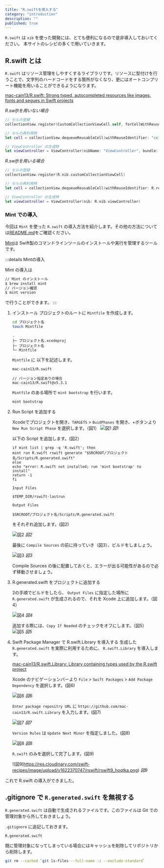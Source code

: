 ```yaml
---
title: "R.swiftを導入する"
category: "introduction"
description: ""
published: true
---
```


`R.swift` は `xib` を使った開発には、とても便利になるので是非導入しておいてください。
本サイトのレシピの多くで用いていきます。

## R.swift とは

`R.swift` はリソース管理をしやすくするライブラリです。リソースに型付けを行うことで、文字列のハードコードをする箇所がなくなり、更にはオートコンプリート機能を用いることができるようになります。

[mac-cain13/R.swift: Strong typed, autocompleted resources like images, fonts and segues in Swift projects](https://github.com/mac-cain13/R.swift)

*R.swiftを用いない場合*
```swift
// セルの登録
collectionView.register(CustomCollectionViewCell.self, forCellWithReuseIdentifier: "cell")

// セルの再利用時
let cell = collectionView.dequeueReusableCell(withReuseIdentifier: "cell", for: indexPath)

// ViewController の生成時
let viewController = ViewController(nibName: "ViewController", bundle: nil)
```

*R.swiftを用いる場合*
```swift
// セルの登録
collectionView.register(R.nib.customCollectionViewCell)

// セルの再利用時
let cell = collectionView.dequeueReusableCell(withReuseIdentifier: R.reuseIdentifier.customCollectionViewCell, for: indexPath)!

// ViewController の生成時
let viewController = ViewController(nib: R.nib.viewController)
```

### Mint での導入

今回は `Mint` を使った `R.swift` の導入方法を紹介します。その他の方法については[README.md](https://github.com/mac-cain13/R.swift)をご確認ください。

[Mint](https://github.com/yonaskolb/Mint)は Swift製のコマンドラインツールのインストールや実行を管理するツールです。

:::details Mintの導入

Mint の導入は
```bash
// Mint のインストール
$ brew install mint
// バージョン確認
$ mint version
```
で行うことができます。
:::

1. インストール
    プロジェクトのルートに `Mintfile` を作成します。
    ```bash
    cd プロジェクト名
    touch Mintfile
    ```

    ```
    .
    ├─ プロジェクト名.xcodeproj
    ├─ プロジェクト名
    └─ Mintfile
    ```

    `Mintfile` に 以下を記述します。

    ```
    mac-cain13/R.swift

    // バージョン指定ありの場合
    mac-cain13/R.swift@v5.3.1
    ```

    `Mintfile` のある場所で `mint bootstrap` を行います。

    ```bash
    mint bootstrap
    ```

2. Run Script を追加する
   
    Xcodeでプロジェクトを開き、`TARGETS` > `BuidPhases` を開き、+ボタンより `New Run Script Phase` を選択します。（図1）
    ![図1](https://res.cloudinary.com/swift-recipes/image/upload/v1622368199/rswift/rswift-1-1_fkc9ye.png)
    *図1*

    以下の Script を追加します。(図2）
    ```shell
    if mint list | grep -q 'R.swift'; then
    mint run R.swift rswift generate "$SRCROOT/プロジェクト名/Scripts/R.generated.swift"
    else
    echo "error: R.swift not installed; run 'mint bootstrap' to install"
    return -1
    fi
    ```

    `Input Files` 
    ```
    $TEMP_DIR/rswift-lastrun
    ```

    `Output Files` 
    ```
    $SRCROOT/プロジェクト名/Scripts/R.generated.swift
    ```

    をそれぞれ追加します。(図2)

    ![図2](https://res.cloudinary.com/swift-recipes/image/upload/v1622368199/rswift/rswift-1-1_fkc9ye.png)
    *図2*

    最後に `Compile Sources` の前に持っていき（図3）、ビルドをしましょう。

    ![図3](https://res.cloudinary.com/swift-recipes/image/upload/v1622368777/rswift/rswift3_bvhkp6.png)
    *図3*

    Compile Sources の後に配置しておくと、エラーが出る可能性があるので必ず移動させましょう。

3. R.generated.swift をプロジェクトに追加する
    
    2の手順でビルドをしたら、 `Output Files` に指定した場所に `R.generated.swift` が生成されるので、それを Xcode 上に追加します。（図4）

    ![図4](https://res.cloudinary.com/swift-recipes/image/upload/v1622370298/rswift/rswift4_odon9r.png)
    *図4*

    追加する際には、`Copy If Needed` のチェックをオフにします。（図5）
    ![図5](https://res.cloudinary.com/swift-recipes/image/upload/v1622370385/rswift/rswift5_fvpkug.png)
    *図5*


4. Swift Package Manager で R.swift.Library を導入する
    生成した `R.generated.swift` を実際に利用するために、 `R.swift.Library` を導入します。

    [mac-cain13/R.swift.Library: Library containing types used by the R.swift project](https://github.com/mac-cain13/R.swift.Library)

    Xcode のナビゲーションバーより `File` > `Swift Packages` > `Add Package Dependency` を選択します。(図6)

    ![図6](https://res.cloudinary.com/swift-recipes/image/upload/v1622370584/rswift/rswift6_sgcf4a.png)
    *図6*

    `Enter package repositry URL` に `https://github.com/mac-cain13/R.swift.Library` を入力します。(図7)

    ![図7](https://res.cloudinary.com/swift-recipes/image/upload/v1622370747/rswift/rswift7_sta3qg.png)
    *図7*

    `Version Rules` は `Update Next Minor` を指定しました。(図8)

    ![図8](https://res.cloudinary.com/swift-recipes/image/upload/v1622370747/rswift/rswift8_ugd9yk.png)
    *図8*
    
    `R.swift` のみを選択して完了します。(図9)

    ![図9]https://res.cloudinary.com/swift-recipes/image/upload/v1622370747/rswift/rswift9_hoqtka.png)
    *図9*


これで R.swift の導入ができました。

## .gitignore で `R.generated.swift` を無視する

`R.generated.swift` は自動で生成されるファイルです。このファイルは Git での管理対象から外しておきましょう。

`.gitignore` に追記しておきます。
```text
R.generated.swift
```

既に管理対象になってしまっている場合にはキャッシュを削除してリポジトリから削除します。
```bash
git rm --cached `git ls-files --full-name -i --exclude-standard`
```



